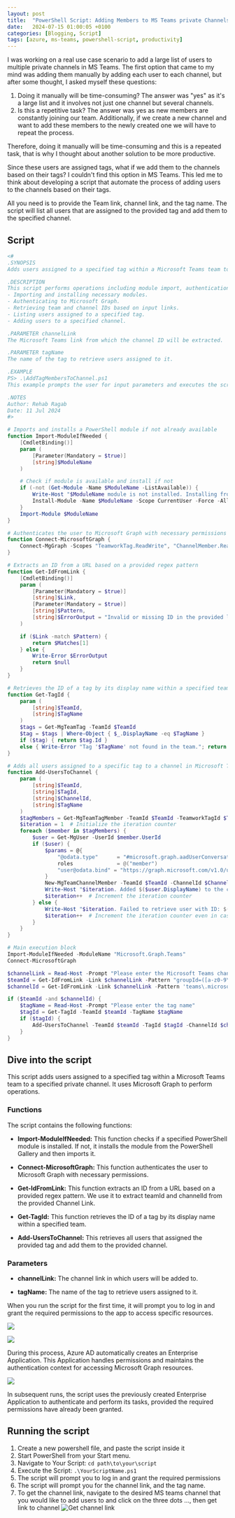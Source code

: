 ```yaml
---
layout: post
title:  "PowerShell Script: Adding Members to MS Teams private Channels by Tag"
date:   2024-07-15 01:00:05 +0100
categories: [Blogging, Script]
tags: [azure, ms-teams, powershell-script, productivity] 
---
```


I was working on a real use case scenario to add a large list of users to multiple private channels in MS Teams.
The first option that came to my mind was adding them manually by adding each user to each channel, but after some thought, I asked myself these questions:

1. Doing it manually will be time-consuming? The answer was "yes" as it's a large list and it involves not just one channel but several channels.
2. Is this a repetitive task? The answer was yes as new members are constantly joining our team. Additionally, if we create a new channel and want to add these members to the newly created one we will have to repeat the process.

Therefore, doing it manually will be time-consuming and this is a repeated task, that is why I thought about another solution to be more productive.

Since these users are assigned tags, what if we add them to the channels based on their tags? I couldn't find this option in MS Teams. This led me to think about developing a script that automate the process of adding users to the channels based on their tags.

All you need is to provide the Team link, channel link, and the tag name. The script will list all users that are assigned to the provided tag and add them to the specified channel.

## Script

```powershell
<#
.SYNOPSIS
Adds users assigned to a specified tag within a Microsoft Teams team to a specified channel.

.DESCRIPTION
This script performs operations including module import, authentication, and user management within Teams by using Microsoft Graph. It handles:
- Importing and installing necessary modules.
- Authenticating to Microsoft Graph.
- Retrieving team and channel IDs based on input links.
- Listing users assigned to a specified tag.
- Adding users to a specified channel.

.PARAMETER channelLink
The Microsoft Teams link from which the channel ID will be extracted.

.PARAMETER tagName
The name of the tag to retrieve users assigned to it.

.EXAMPLE
PS> .\AddTagMembersToChannel.ps1
This example prompts the user for input parameters and executes the script to add users to a channel.

.NOTES
Author: Rehab Ragab
Date: 11 Jul 2024
#>

# Imports and installs a PowerShell module if not already available
function Import-ModuleIfNeeded {
    [CmdletBinding()]
    param (
        [Parameter(Mandatory = $true)]
        [string]$ModuleName
    )

    # Check if module is available and install if not
    if (-not (Get-Module -Name $ModuleName -ListAvailable)) {
        Write-Host "$ModuleName module is not installed. Installing from the PowerShell Gallery..."
        Install-Module -Name $ModuleName -Scope CurrentUser -Force -AllowClobber
    }
    Import-Module $ModuleName
}

# Authenticates the user to Microsoft Graph with necessary permissions
function Connect-MicrosoftGraph {
    Connect-MgGraph -Scopes "TeamworkTag.ReadWrite", "ChannelMember.ReadWrite.All", "User.Read.All"
}

# Extracts an ID from a URL based on a provided regex pattern
function Get-IdFromLink {
    [CmdletBinding()]
    param (
        [Parameter(Mandatory = $true)]
        [string]$Link,
        [Parameter(Mandatory = $true)]
        [string]$Pattern,
        [string]$ErrorOutput = "Invalid or missing ID in the provided link."
    )

    if ($Link -match $Pattern) {
        return $Matches[1]
    } else {
        Write-Error $ErrorOutput
        return $null
    }
}

# Retrieves the ID of a tag by its display name within a specified team
function Get-TagId {
    param (
        [string]$TeamId,
        [string]$TagName
    )
    $tags = Get-MgTeamTag -TeamId $TeamId
    $tag = $tags | Where-Object { $_.DisplayName -eq $TagName }
    if ($tag) { return $tag.Id }
    else { Write-Error "Tag '$TagName' not found in the team."; return $null }
}

# Adds all users assigned to a specific tag to a channel in Microsoft Teams
function Add-UsersToChannel {
    param (
        [string]$TeamId,
        [string]$TagId,
        [string]$ChannelId,
        [string]$TagName
    )
    $tagMembers = Get-MgTeamTagMember -TeamId $TeamId -TeamworkTagId $TagId
    $iteration = 1  # Initialize the iteration counter
    foreach ($member in $tagMembers) {
        $user = Get-MgUser -UserId $member.UserId
        if ($user) {
            $params = @{
                "@odata.type"      = "#microsoft.graph.aadUserConversationMember"
                roles              = @("member")
                "user@odata.bind" = "https://graph.microsoft.com/v1.0/users('$($user.Id)')"
            }
            New-MgTeamChannelMember -TeamId $TeamId -ChannelId $ChannelId -BodyParameter $params
            Write-Host "$iteration. Added $($user.DisplayName) to the channel."
            $iteration++  # Increment the iteration counter
        } else {
            Write-Host "$iteration. Failed to retrieve user with ID: $($member.UserId)"
            $iteration++  # Increment the iteration counter even in case of failure
        }
    }
}

# Main execution block
Import-ModuleIfNeeded -ModuleName "Microsoft.Graph.Teams"
Connect-MicrosoftGraph 

$channelLink = Read-Host -Prompt "Please enter the Microsoft Teams channel link to add users to:"
$teamId = Get-IdFromLink -Link $channelLink -Pattern "groupId=([a-z0-9\-]+)" -ErrorOutput "Team ID not found."
$channelId = Get-IdFromLink -Link $channelLink -Pattern 'teams\.microsoft\.com/l/channel/([^/]+)' -ErrorOutput "Channel ID not found."

if ($teamId -and $channelId) {
    $tagName = Read-Host -Prompt "Please enter the tag name"
    $tagId = Get-TagId -TeamId $teamId -TagName $tagName
    if ($tagId) {
        Add-UsersToChannel -TeamId $teamId -TagId $tagId -ChannelId $channelId -TagName $tagName
    }
}

```
## Dive into the script

This script adds users assigned to a specified tag within a Microsoft Teams team to a specified private channel. It uses Microsoft Graph to perform operations.

### Functions

The script contains the following functions:

- **Import-ModuleIfNeeded:** This function checks if a specified PowerShell module is installed. If not, it installs the module from the PowerShell Gallery and then imports it.

- **Connect-MicrosoftGraph:** This function authenticates the user to Microsoft Graph with necessary permissions.

- **Get-IdFromLink:** This function extracts an ID from a URL based on a provided regex pattern. We use it to extract teamId and channelId from the provided Channel Link.

- **Get-TagId:** This function retrieves the ID of a tag by its display name within a specified team.

- **Add-UsersToChannel:** This retrieves all users that assigned the provided tag and add them to the provided channel.

### Parameters

- **channelLink:** The channel link in which users will be added to.
  
- **tagName:** The name of the tag to retrieve users assigned to it.

When you run the script for the first time, it will prompt you to log in and grant the required permissions to the app to access specific resources.

![](/assets/img/add-to-teams-channel-by-tag/13-pick-account.png)

![](/assets/img/add-to-teams-channel-by-tag/14-permission-requested.png)

During this process, Azure AD automatically creates an Enterprise Application. This Application handles permissions and maintains the authentication context for accessing Microsoft Graph resources.

![](/assets/img/add-to-teams-channel-by-tag/15-created-app.png)

In subsequent runs, the script uses the previously created Enterprise Application to authenticate and perform its tasks, provided the required permissions have already been granted.

## Running the script

1. Create a new powershell file, and paste the script inside it
2. Start PowerShell from your Start menu.
3. Navigate to Your Script: `cd path\to\your\script`
4. Execute the Script: `.\YourScriptName.ps1`
5. The script will prompt you to log in and grant the required permissions 
6. The script will prompt you for the channel link, and the tag name.
7. To get the channel link, navigate to the desired MS teams channel that you would like to add users to and click on the three dots ..., then get link to channel
![Get channel link](/assets/img/add-to-teams-channel-by-tag/12-get-channel-link.png) 
